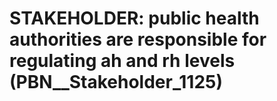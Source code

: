 # STAKEHOLDER: __public health authorities are responsible for regulating ah and rh levels__ (PBN__Stakeholder_1125)

